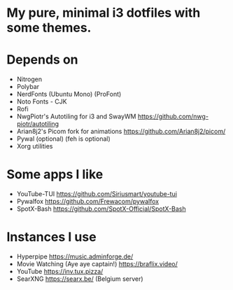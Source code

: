 # My pure, minimal i3 dotfiles with some themes.

# Depends on 
- Nitrogen
- Polybar
- NerdFonts (Ubuntu Mono) (ProFont)
- Noto Fonts - CJK
- Rofi
- NwgPiotr's Autotiling for i3 and SwayWM
  https://github.com/nwg-piotr/autotiling
- Arian8j2's Picom fork for animations
  https://github.com/Arian8j2/picom/
- Pywal (optional) (feh is optional)
- Xorg utilities

# Some apps I like
- YouTube-TUI
  https://github.com/Siriusmart/youtube-tui
- Pywalfox
  https://github.com/Frewacom/pywalfox
- SpotX-Bash
  https://github.com/SpotX-Official/SpotX-Bash

# Instances I use
- Hyperpipe
  https://music.adminforge.de/
- Movie Watching (Aye aye captain!)
  https://braflix.video/
- YouTube
  https://inv.tux.pizza/
- SearXNG
  https://searx.be/ (Belgium server)



